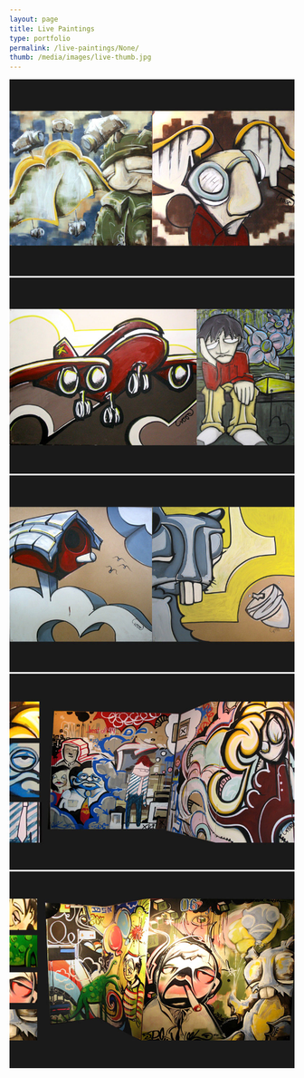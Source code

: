```yaml
---
layout: page
title: Live Paintings 
type: portfolio
permalink: /live-paintings/None/
thumb: /media/images/live-thumb.jpg
---
```




![](/media/images/live1.jpg)
![](/media/images/live2.jpg)
![](/media/images/live3.jpg)
![](/media/images/live4.jpg)
![](/media/images/live5.jpg)